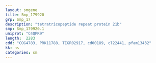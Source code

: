 ```yaml
---
layout: smgene
title: Smp_179920
grp: Smp_17
description: "tetratricopeptide repeat protein 21b"
smp: Smp_179920.1
uniprot: "C4QPK9"
length:  2283
cdd: "COG4783, PRK11788, TIGR02917, cd00189, cl22441, pfam13432"
kk: ns
categories: sm
---
```

